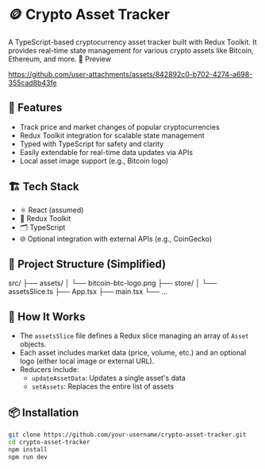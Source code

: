 # 🪙 Crypto Asset Tracker

A TypeScript-based cryptocurrency asset tracker built with Redux Toolkit. It provides real-time state management for various crypto assets like Bitcoin, Ethereum, and more.
📸 Preview



https://github.com/user-attachments/assets/842892c0-b702-4274-a698-355cad8b43fe



## 🚀 Features

- Track price and market changes of popular cryptocurrencies
- Redux Toolkit integration for scalable state management
- Typed with TypeScript for safety and clarity
- Easily extendable for real-time data updates via APIs
- Local asset image support (e.g., Bitcoin logo)

## 🏗️ Tech Stack

- ⚛️ React (assumed)
- 🧰 Redux Toolkit
- 🗂 TypeScript
- 🌐 Optional integration with external APIs (e.g., CoinGecko)

## 📁 Project Structure (Simplified)

src/
├── assets/
│ └── bitcoin-btc-logo.png
├── store/
│ └── assetsSlice.ts
├── App.tsx
├── main.tsx
└── ...



## 🧠 How It Works

- The `assetsSlice` file defines a Redux slice managing an array of `Asset` objects.
- Each asset includes market data (price, volume, etc.) and an optional logo (either local image or external URL).
- Reducers include:
  - `updateAssetData`: Updates a single asset's data
  - `setAssets`: Replaces the entire list of assets

## 📦 Installation

```bash
git clone https://github.com/your-username/crypto-asset-tracker.git
cd crypto-asset-tracker
npm install
npm run dev
